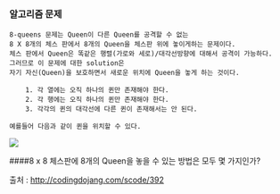 ### 알고리즘 문제

```
8-queens 문제는 Queen이 다른 Queen를 공격할 수 없는 
8 X 8개의 체스 판에서 8개의 Queen을 체스판 위에 놓이게하는 문제이다. 
체스 판에서 Queen은 똑같은 행렬(가로와 세로)/대각선방향에 대해서 공격이 가능하다. 
그러므로 이 문제에 대한 solution은 
자기 자신(Queen)을 보호하면서 새로운 위치에 Queen을 놓게 하는 것이다.

	1. 각 열에는 오직 하나의 퀸만 존재해야 한다.
	2. 각 행에는 오직 하나의 퀸만 존재해야 한다.
	3. 각각의 퀸의 대각선에 다른 퀸이 존재해서는 안 된다.

예를들어 다음과 같이 퀸을 위치할 수 있다.
```
![](http://support.sas.com/documentation/cdl/en/orcpug/59630/HTML/default/images/queens.png)

####8 x 8 체스판에 8개의 Queen을 놓을 수 있는 방법은 모두 몇 가지인가?

출처 : <http://codingdojang.com/scode/392>
